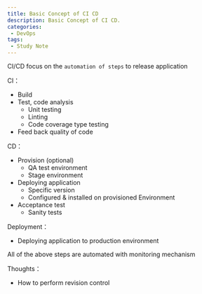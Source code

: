 ```yaml
---
title: Basic Concept of CI CD
description: Basic Concept of CI CD.
categories:
 - DevOps
tags:
 - Study Note
---
```


CI/CD focus on the `automation of steps` to release application

CI：
 - Build
 - Test, code analysis
   - Unit testing
   - Linting
   - Code coverage type testing
 - Feed back quality of code

CD：
 - Provision (optional)
   - QA test environment
   - Stage environment  
 - Deploying application
   - Specific version
   - Configured & installed on provisioned Environment  
 - Acceptance test
   - Sanity tests

Deployment：
 - Deploying application to production environment

All of the above steps are automated with monitoring mechanism

Thoughts：
 - How to perform revision control
